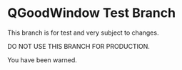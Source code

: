 # QGoodWindow Test Branch

This branch is for test and very subject to changes.

DO NOT USE THIS BRANCH FOR PRODUCTION. 

You have been warned.
